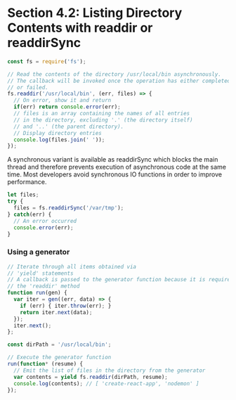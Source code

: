 # Section 4.2: Listing Directory Contents with readdir or readdirSync

```js
const fs = require('fs');

// Read the contents of the directory /usr/local/bin asynchronously.
// The callback will be invoked once the operation has either completed
// or failed.
fs.readdir('/usr/local/bin', (err, files) => {
  // On error, show it and return
  if(err) return console.error(err);
  // files is an array containing the names of all entries
  // in the directory, excluding '.' (the directory itself)
  // and '..' (the parent directory).
  // Display directory entries
  console.log(files.join(' '));
});
```
A synchronous variant is available as readdirSync which blocks the main thread and 
therefore prevents execution of asynchronous code at the same time. Most developers 
avoid synchronous IO functions in order to improve performance.

```js
let files;
try {
  files = fs.readdirSync('/var/tmp');
} catch(err) {
  // An error occurred
  console.error(err);
}
```
### Using a generator
```js
// Iterate through all items obtained via
// 'yield' statements
// A callback is passed to the generator function because it is required by
// the 'readdir' method
function run(gen) {
  var iter = gen((err, data) => {
    if (err) { iter.throw(err); }
    return iter.next(data);
  });
  iter.next();
};

const dirPath = '/usr/local/bin';

// Execute the generator function
run(function* (resume) {
  // Emit the list of files in the directory from the generator
  var contents = yield fs.readdir(dirPath, resume);
  console.log(contents); // [ 'create-react-app', 'nodemon' ]
});
```